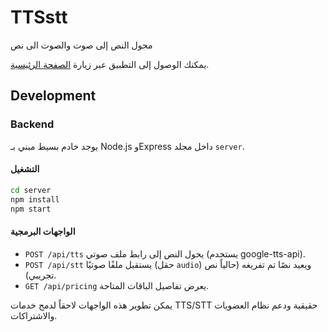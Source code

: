 # TTSstt
محول النص إلى صوت والصوت الى نص

يمكنك الوصول إلى التطبيق عبر زيارة [الصفحة الرئيسية](http://localhost:3000).

## Development

### Backend
يوجد خادم بسيط مبني بـ Node.js وExpress داخل مجلد `server`.

#### التشغيل
```bash
cd server
npm install
npm start
```

#### الواجهات البرمجية
- `POST /api/tts` يحول النص إلى رابط ملف صوتي (يستخدم google-tts-api).
- `POST /api/stt` يستقبل ملفًا صوتيًا (حقل `audio`) ويعيد نصًا تم تفريغه (حالياً نص تجريبي).
- `GET /api/pricing` يعرض تفاصيل الباقات المتاحة.

يمكن تطوير هذه الواجهات لاحقاً لدمج خدمات TTS/STT حقيقية ودعم نظام العضويات والاشتراكات.
